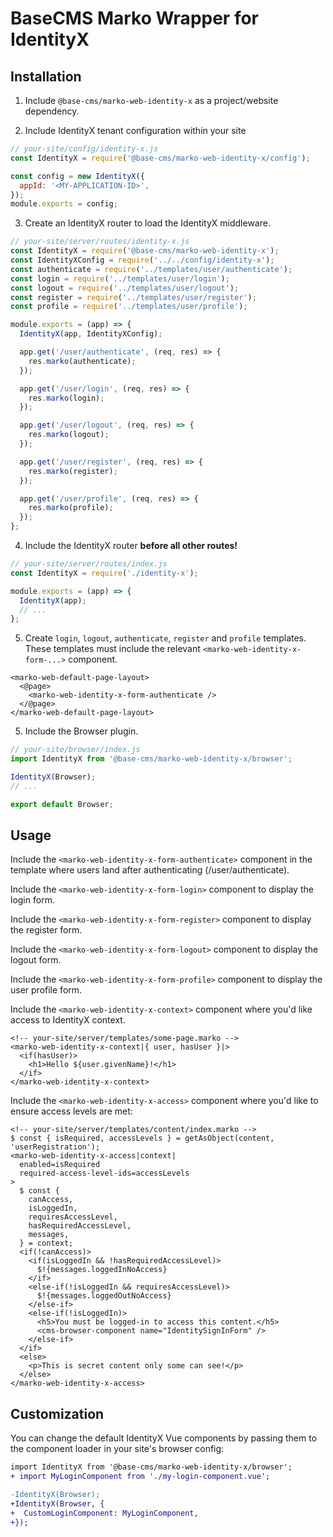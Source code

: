 # BaseCMS Marko Wrapper for IdentityX

## Installation

1. Include `@base-cms/marko-web-identity-x` as a project/website dependency.

2. Include IdentityX tenant configuration within your site
```js
// your-site/config/identity-x.js
const IdentityX = require('@base-cms/marko-web-identity-x/config');

const config = new IdentityX({
  appId: '<MY-APPLICATION-ID>',
});
module.exports = config;
```

3. Create an IdentityX router to load the IdentityX middleware.
```js
// your-site/server/routes/identity-x.js
const IdentityX = require('@base-cms/marko-web-identity-x');
const IdentityXConfig = require('../../config/identity-x');
const authenticate = require('../templates/user/authenticate');
const login = require('../templates/user/login');
const logout = require('../templates/user/logout');
const register = require('../templates/user/register');
const profile = require('../templates/user/profile');

module.exports = (app) => {
  IdentityX(app, IdentityXConfig);

  app.get('/user/authenticate', (req, res) => {
    res.marko(authenticate);
  });

  app.get('/user/login', (req, res) => {
    res.marko(login);
  });

  app.get('/user/logout', (req, res) => {
    res.marko(logout);
  });

  app.get('/user/register', (req, res) => {
    res.marko(register);
  });

  app.get('/user/profile', (req, res) => {
    res.marko(profile);
  });
};
```

4. Include the IdentityX router **before all other routes!**
```js
// your-site/server/routes/index.js
const IdentityX = require('./identity-x');

module.exports = (app) => {
  IdentityX(app);
  // ...
};
```

5. Create `login`, `logout`, `authenticate`, `register` and `profile` templates. These templates must include the relevant `<marko-web-identity-x-form-...>` component.
```marko
<marko-web-default-page-layout>
  <@page>
    <marko-web-identity-x-form-authenticate />
  </@page>
</marko-web-default-page-layout>
```

5. Include the Browser plugin.
```js
// your-site/browser/index.js
import IdentityX from '@base-cms/marko-web-identity-x/browser';

IdentityX(Browser);
// ...

export default Browser;
```

## Usage

Include the `<marko-web-identity-x-form-authenticate>` component in the template where users land after authenticating (/user/authenticate).

Include the `<marko-web-identity-x-form-login>` component to display the login form.

Include the `<marko-web-identity-x-form-register>` component to display the register form.

Include the `<marko-web-identity-x-form-logout>` component to display the logout form.

Include the `<marko-web-identity-x-form-profile>` component to display the user profile form.

Include the `<marko-web-identity-x-context>` component where you'd like access to IdentityX context.
```marko
<!-- your-site/server/templates/some-page.marko -->
<marko-web-identity-x-context|{ user, hasUser }|>
  <if(hasUser)>
    <h1>Hello ${user.givenName}!</h1>
  </if>
</marko-web-identity-x-context>
```

Include the `<marko-web-identity-x-access>` component where you'd like to ensure access levels are met:
```marko
<!-- your-site/server/templates/content/index.marko -->
$ const { isRequired, accessLevels } = getAsObject(content, 'userRegistration');
<marko-web-identity-x-access|context|
  enabled=isRequired
  required-access-level-ids=accessLevels
>
  $ const {
    canAccess,
    isLoggedIn,
    requiresAccessLevel,
    hasRequiredAccessLevel,
    messages,
  } = context;
  <if(!canAccess)>
    <if(isLoggedIn && !hasRequiredAccessLevel)>
      $!{messages.loggedInNoAccess}
    </if>
    <else-if(!isLoggedIn && requiresAccessLevel)>
      $!{messages.loggedOutNoAccess}
    </else-if>
    <else-if(!isLoggedIn)>
      <h5>You must be logged-in to access this content.</h5>
      <cms-browser-component name="IdentitySignInForm" />
    </else-if>
  </if>
  <else>
    <p>This is secret content only some can see!</p>
  </else>
</marko-web-identity-x-access>
```

## Customization

You can change the default IdentityX Vue components by passing them to the component loader in your site's browser config:
```diff
import IdentityX from '@base-cms/marko-web-identity-x/browser';
+ import MyLoginComponent from './my-login-component.vue';

-IdentityX(Browser);
+IdentityX(Browser, {
+  CustomLoginComponent: MyLoginComponent,
+});
```

